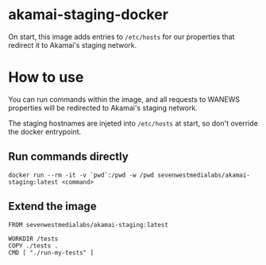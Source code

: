 # akamai-staging-docker

On start, this image adds entries to `/etc/hosts` for our properties that
redirect it to Akamai's staging network.

# How to use

You can run commands within the image, and all requests to WANEWS properties
will be redirected to Akamai's staging network.

The staging hostnames are injeted into `/etc/hosts` at start, so don't
override the docker entrypoint.

## Run commands directly

```
docker run --rm -it -v `pwd`:/pwd -w /pwd sevenwestmedialabs/akamai-staging:latest <command>
```

## Extend the image

```
FROM sevenwestmedialabs/akamai-staging:latest

WORKDIR /tests
COPY ./tests .
CMD [ "./run-my-tests" ]

```

